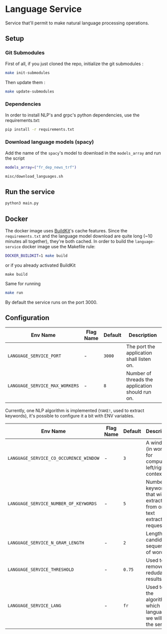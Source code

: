 # Language Service

Service that'll permit to make natural language processing operations.

## Setup

### Git Submodules

First of all, if you just cloned the repo, initialize the git submodules : 

```bash
make init-submodules
```

Then update them :
```bash
make update-submodules
```

### Dependencies

In order to install NLP's and grpc's python dependencies, use the requirements.txt:

```bash
pip install -r requirements.txt
```

### Download language models (spacy)

Add the name of the `spacy`'s model to download in the `models_array` and run the script

```bash
models_array=("fr_dep_news_trf")
```

```bash
misc/download_languages.sh
```
## Run the service

```bash
python3 main.py
```

## Docker

The docker image uses [BuildKit](https://github.com/moby/buildkit)'s cache features. Since the `requirements.txt` and the language model download are quite long (~10 minutes all together), they're both cached.
In order to build the `language-service` docker image use the Makefile rule:

```bash
DOCKER_BUILDKIT=1 make build 
```

or if you already activated BuildKit 

```
make build
```

Same for running

```bash
make run
```

By default the service runs on the port 3000.

## Configuration

| Env Name                             | Flag Name | Default | Description                                      |
| ------------------------------------ | --------- | ------- | ------------------------------------------------ |
| `LANGUAGE_SERVICE_PORT`        | -         | `3000`  | The port the application shall listen on.        |
| `LANGUAGE_SERVICE_MAX_WORKERS` | -         | `8`     | Number of threads the application should run on. |

Currently, one NLP algorithm is implemented (`YAKE!`, used to extract keywords), it's possible to configure it a bit with ENV variables.

| Env Name                                     | Flag Name | Default | Description                                                                 |
| -------------------------------------------- | --------- | ------- | --------------------------------------------------------------------------- |
| `LANGUAGE_SERVICE_CO_OCCURENCE_WINDOW` | -         | `3`     | A window (in words) for computing left/right contexts                       |
| `LANGUAGE_SERVICE_NUMBER_OF_KEYWORDS`  | -         | `5`     | Number of keywords that will be extracted from one text extraction request. |
| `LANGUAGE_SERVICE_N_GRAM_LENGTH`       | -         | `2`     | Length of candidate's sequence of words                                     |
| `LANGUAGE_SERVICE_THRESHOLD`           | -         | `0.75`  | Used to remove redudant results                                             |
| `LANGUAGE_SERVICE_LANG`                | -         | `fr`    | Used to tell the algorithm in which language we will run the service        |
